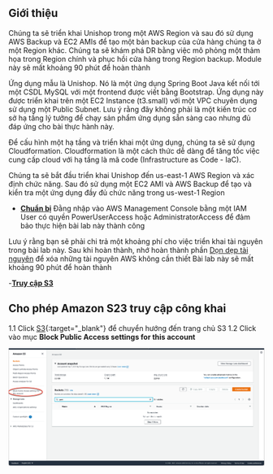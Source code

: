 ## Giới thiệu
Chúng ta sẽ triển khai Unishop trong một AWS Region và sau đó sử dụng AWS Backup và EC2 AMIs để tạo một bản backup của cửa hàng chúng ta ở một Region khác. Chúng ta sẽ khám phá DR bằng việc mô phỏng một thảm họa trong Region chính và phục hồi cửa hàng trong Region backup. Module này sẽ mất khoảng 90 phút để hoàn thành


Ứng dụng mẫu là Unishop. Nó là một ứng dụng Spring Boot Java kết nối tới một CSDL MySQL với một frontend được viết bằng Bootstrap.
Ứng dụng này được triển khai trên một EC2 Instance (t3.small) với một VPC chuyên dụng sử dụng một Public Subnet. Lưu ý rằng đây không phải là một kiến trúc cơ sở hạ tầng lý tưởng để chạy sản phẩm ứng dụng sẵn sàng cao nhưng đủ đáp ứng cho bài thực hành này.

Để cấu hình một hạ tầng và triển khai một ứng dụng, chúng ta sẽ sử dụng Cloudformation. Cloudformation là một cách thức dễ dàng để tăng tốc việc cung cấp cloud với hạ tầng là mã code (Infrastructure as Code - IaC).

Chúng ta sẽ bắt đầu triển khai Unishop đến us-east-1 AWS Region và xác định chức năng. Sau đó sử dụng một EC2 AMI và AWS Backup để tạo và kiển tra một ứng dụng đầy đủ chức năng trong  us-west-1 Region

- [**Chuẩn bị**](#a1)
Đằng nhập vào AWS Management Console bằng một IAM User có quyền  PowerUserAccess hoặc AdministratorAccess để đảm bảo thực hiện bài lab này thành công

Lưu ý rằng bạn sẽ phải chi trả một khoảng phí cho việc triển khai tài nguyên trong bài lab này. Sau khi hoàn thành, nhớ hoàn thành phần [Dọn dẹp tài nguyên](#a2) để xóa những tài nguyên AWS không cần thiết
Bài lab này sẽ mất khoảng 90 phút để hoàn thành

-[**Truy cập S3**](#b1)

## Cho phép Amazon S23 truy cập công khai

1.1 Click [S3](https://console.aws.amazon.com/s3/home?region=us-east-1#/){:target="\_blank"} để chuyển hướng đến trang chủ S3
1.2 Click vào mục **Block Public Access settings for this account**

![Đây là ảnh](../doc1/pictures/pic_1.2.png)
